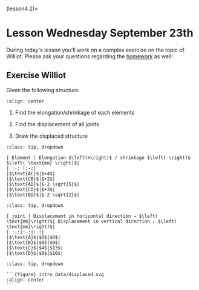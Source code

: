 ```{index} Displacements truss structures; Class exercise using williot
``` 

(lesson4.2)=
# Lesson Wednesday September 23th

During today's lesson you'll work on a complex exercise on the topic of Williot. Please ask your questions regarding the [homework](homework4.2) as well!

## Exercise Williot

Given the following structure.

```{figure} intro_data/structure.svg
:align: center
```

1. Find the elongation/shrinkage of each elements

2. Find the displacement of all joints

3. Draw the displaced structure


````{admonition} Solution assignment 1
:class: tip, dropdown

| Element | Elongation $\left(+\right)$ / shrinkage $\left(-\right)$ $\left( \text{mm} \right)$|
| :-: |:-:|
|$\text{AC}$|$+4$|
|$\text{CB}$|$+2$|
|$\text{AD}$|$-2 \sqrt{5}$|
|$\text{CD}$|$+3$|
|$\text{BD}$|$-2 \sqrt{2}$|

````

````{admonition} Solution assignment 2
:class: tip, dropdown

| joint | Displacement in horizontal direction → $\left( \text{mm}\right)$| Displacement in vertical direction ↓ $\left( \text{mm}\right)$|
| :-:|:-:|:-:|
|$\text{A}$|$0$|$0$|
|$\text{B}$|$6$|$0$|
|$\text{C}$|$4$|$13$|
|$\text{D}$|$0$|$10$|
````


````{admonition} Solution assignment 3
:class: tip, dropdown

```{figure} intro_data/displaced.svg
:align: center
```

````
